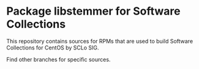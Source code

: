 # Package libstemmer for Software Collections

This repository contains sources for RPMs that are used
to build Software Collections for CentOS by SCLo SIG.

Find other branches for specific sources.
